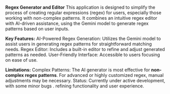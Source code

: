 **Regex Generator and Editor**
This application is designed to simplify the process of creating regular expressions (regex) for users, especially those working with non-complex patterns. It combines an intuitive regex editor with AI-driven assistance, using the Gemini model to generate regex patterns based on user inputs.

**Key Features:**
AI-Powered Regex Generation: Utilizes the Gemini model to assist users in generating regex patterns for straightforward matching needs.
Regex Editor: Includes a built-in editor to refine and adjust generated patterns as needed.
User-Friendly Interface: Accessible to users focusing on ease of use. 

**Limitations:**
Complex Patterns: The AI generator is most effective for **non-complex regex patterns**. For advanced or highly customized regex, manual adjustments may be necessary.
Status:
Currently under active development, with some minor bugs . refining functionality and user experience.
